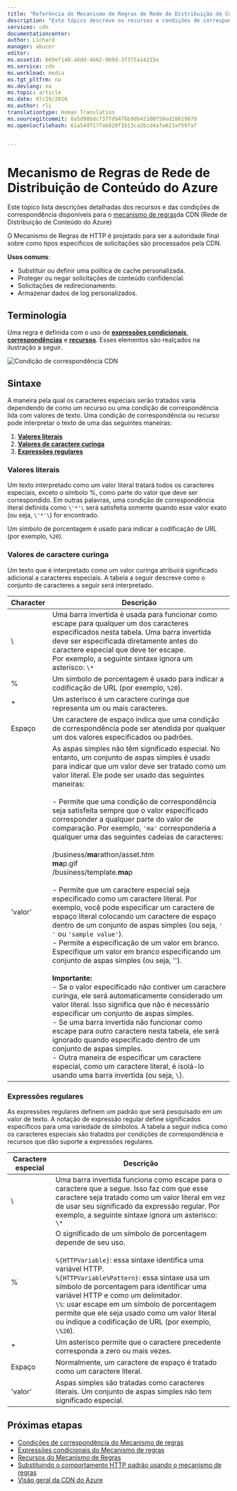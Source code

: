 ```yaml
---
title: "Referência do Mecanismo de Regras de Rede de Distribuição de Conteúdo do Azure | Microsoft Docs"
description: "Este tópico descreve os recursos e condições de correspondência do Mecanismo de Regras"
services: cdn
documentationcenter: 
author: Lichard
manager: akucer
editor: 
ms.assetid: 669ef140-a6dd-4b62-9b9d-3f375a14215e
ms.service: cdn
ms.workload: media
ms.tgt_pltfrm: na
ms.devlang: na
ms.topic: article
ms.date: 07/29/2016
ms.author: rli
translationtype: Human Translation
ms.sourcegitcommit: 8a5d98bdc737fd9476b9db42100f58ed28619879
ms.openlocfilehash: 61a544f177ab820f1b13ca2bcd4afe623af597af


---
```

# <a name="azure-content-delivery-network-rules-engine"></a>Mecanismo de Regras de Rede de Distribuição de Conteúdo do Azure
Este tópico lista descrições detalhadas dos recursos e das condições de correspondência disponíveis para o [mecanismo de regras](cdn-rules-engine.md)da CDN (Rede de Distribuição de Conteúdo do Azure)

O Mecanismo de Regras de HTTP é projetado para ser a autoridade final sobre como tipos específicos de solicitações são processados pela CDN.

**Usos comuns**:

- Substituir ou definir uma política de cache personalizada.
- Proteger ou negar solicitações de conteúdo confidencial.
- Solicitações de redirecionamento.
- Armazenar dados de log personalizados.

## <a name="terminology"></a>Terminologia
Uma regra é definida com o uso de [**expressões condicionais**](cdn-rules-engine-reference-conditional-expressions.md), [**correspondências**](cdn-rules-engine-reference-match-conditions.md) e [**recursos**](cdn-rules-engine-reference-features.md). Esses elementos são realçados na ilustração a seguir.

 ![Condição de correspondência CDN](./media/cdn-rules-engine-reference/cdn-rules-engine-terminology.png)

## <a name="syntax"></a>Sintaxe

A maneira pela qual os caracteres especiais serão tratados varia dependendo de como um recurso ou uma condição de correspondência lida com valores de texto. Uma condição de correspondência ou recurso pode interpretar o texto de uma das seguintes maneiras:

1. [**Valores literais**](#literal-values) 
2. [**Valores de caractere curinga**](#wildcard-values)
3. [**Expressões regulares**](#regular-expressions)

### <a name="literal-values"></a>Valores literais
Um texto interpretado como um valor literal tratará todos os caracteres especiais, exceto o símbolo %, como parte do valor que deve ser correspondido. Em outras palavras, uma condição de correspondência literal definida como `\'*'\` será satisfeita somente quando esse valor exato (ou seja, `\'*'\`) for encontrado.
 
Um símbolo de porcentagem é usado para indicar a codificação de URL (por exemplo, `%20`).

### <a name="wildcard-values"></a>Valores de caractere curinga
Um texto que é interpretado como um valor curinga atribuirá significado adicional a caracteres especiais. A tabela a seguir descreve como o conjunto de caracteres a seguir será interpretado.

Character | Descrição
----------|------------
\ | Uma barra invertida é usada para funcionar como escape para qualquer um dos caracteres especificados nesta tabela. Uma barra invertida deve ser especificada diretamente antes do caractere especial que deve ter escape.<br/>Por exemplo, a seguinte sintaxe ignora um asterisco: `\*`
% | Um símbolo de porcentagem é usado para indicar a codificação de URL (por exemplo, `%20`).
* | Um asterisco é um caractere curinga que representa um ou mais caracteres.
Espaço | Um caractere de espaço indica que uma condição de correspondência pode ser atendida por qualquer um dos valores especificados ou padrões.
'valor' | As aspas simples não têm significado especial. No entanto, um conjunto de aspas simples é usado para indicar que um valor deve ser tratado como um valor literal. Ele pode ser usado das seguintes maneiras:<br><br/>- Permite que uma condição de correspondência seja satisfeita sempre que o valor especificado corresponder a qualquer parte do valor de comparação.  Por exemplo, `'ma'` corresponderia a qualquer uma das seguintes cadeias de caracteres: <br/><br/>/business/**ma**rathon/asset.htm<br/>**ma**p.gif<br/>/business/template.**ma**p<br /><br />- Permite que um caractere especial seja especificado como um caractere literal. Por exemplo, você pode especificar um caractere de espaço literal colocando um caractere de espaço dentro de um conjunto de aspas simples (ou seja, `' '` ou `'sample value'`).<br/>- Permite a especificação de um valor em branco. Especifique um valor em branco especificando um conjunto de aspas simples (ou seja, '').<br /><br/>**Importante:**<br/>- Se o valor especificado não contiver um caractere curinga, ele será automaticamente considerado um valor literal. Isso significa que não é necessário especificar um conjunto de aspas simples.<br/>- Se uma barra invertida não funcionar como escape para outro caractere nesta tabela, ele será ignorado quando especificado dentro de um conjunto de aspas simples.<br/>- Outra maneira de especificar um caractere especial, como um caractere literal, é isolá-lo usando uma barra invertida (ou seja, `\`).

### <a name="regular-expressions"></a>Expressões regulares

As expressões regulares definem um padrão que será pesquisado em um valor de texto. A notação de expressão regular define significados específicos para uma variedade de símbolos. A tabela a seguir indica como os caracteres especiais são tratados por condições de correspondência e recursos que dão suporte a expressões regulares.

Caractere especial | Descrição
------------------|------------
\ | Uma barra invertida funciona como escape para o caractere que a segue. Isso faz com que esse caractere seja tratado como um valor literal em vez de usar seu significado da expressão regular. Por exemplo, a seguinte sintaxe ignora um asterisco: `\*`
% | O significado de um símbolo de porcentagem depende de seu uso.<br/><br/> `%{HTTPVariable}`: essa sintaxe identifica uma variável HTTP.<br/>`%{HTTPVariable%Pattern}`: essa sintaxe usa um símbolo de porcentagem para identificar uma variável HTTP e como um delimitador.<br />`\%`: usar escape em um símbolo de porcentagem permite que ele seja usado como um valor literal ou indique a codificação de URL (por exemplo, `\%20`).
* | Um asterisco permite que o caractere precedente corresponda a zero ou mais vezes. 
Espaço | Normalmente, um caractere de espaço é tratado como um caractere literal. 
'valor' | Aspas simples são tratadas como caracteres literais. Um conjunto de aspas simples não tem significado especial.


## <a name="next-steps"></a>Próximas etapas
* [Condições de correspondência do Mecanismo de regras](cdn-rules-engine-reference-match-conditions.md)
* [Expressões condicionais do Mecanismo de regras](cdn-rules-engine-reference-conditional-expressions.md)
* [Recursos do Mecanismo de Regras](cdn-rules-engine-reference-features.md)
* [Substituindo o comportamento HTTP padrão usando o mecanismo de regras](cdn-rules-engine.md)
* [Visão geral da CDN do Azure](cdn-overview.md)



<!--HONumber=Dec16_HO3-->


